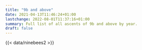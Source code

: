 ```yaml
---
title: "9b and above"
date: 2021-04-13T11:46:24+01:00
lastchange: 2022-08-01T11:37:16+01:00
summary: Full list of all ascents of 9b and above by year.
draft: false
---
```


{{< data/ninebees2 >}}